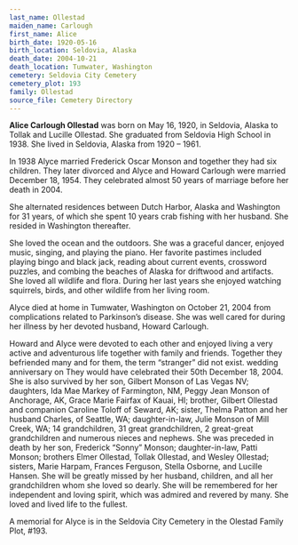 ```yaml
---
last_name: Ollestad
maiden_name: Carlough
first_name: Alice
birth_date: 1920-05-16
birth_location: Seldovia, Alaska
death_date: 2004-10-21
death_location: Tumwater, Washington
cemetery: Seldovia City Cemetery
cemetery_plot: 193
family: Ollestad
source_file: Cemetery Directory
---
```

**Alice Carlough  Ollestad** was born on May 16, 1920, in Seldovia, Alaska to Tollak and Lucille Ollestad. She graduated from Seldovia High School in 1938.  She lived in Seldovia, Alaska from 1920 – 1961.

In 1938 Alyce married Frederick Oscar Monson and together they had six children. They later divorced and  Alyce and Howard Carlough were married December 18, 1954.  They celebrated almost 50 years of marriage before her death in 2004.

She alternated residences between Dutch Harbor, Alaska and Washington for 31 years, of which she spent 10 years crab fishing with her husband. She resided in Washington thereafter.

She loved the ocean and the outdoors. She was a graceful dancer, enjoyed music, singing, and playing the piano. Her favorite pastimes included playing bingo and black jack, reading about current events, crossword puzzles, and combing the beaches of Alaska for driftwood and artifacts. She loved all wildlife and flora. During her last years she enjoyed watching squirrels, birds, and other wildlife from her living room. 

Alyce died at home in Tumwater, Washington on October 21, 2004 from complications related to Parkinson’s disease. She was well cared for during her illness by her devoted husband, Howard Carlough. 

Howard and Alyce were devoted to each other and enjoyed living a very active and adventurous life together with family and friends. Together they befriended many and for them, the term “stranger” did not exist. wedding anniversary on They would have celebrated their 50th December 18, 2004. She is also survived by her son, Gilbert Monson of Las Vegas NV; daughters, Ida Mae Markey of Farmington, NM, Peggy Jean Monson of Anchorage, AK, Grace Marie Fairfax of Kauai, HI; brother, Gilbert Ollestad and companion Caroline Toloff of Seward, AK; sister, Thelma Patton and her husband Charles, of Seattle, WA; daughter-in-law, Julie Monson of Mill Creek, WA; 14 grandchildren, 31 great grandchildren, 2 great-great grandchildren and numerous nieces and nephews. She was preceded in death by her son, Frederick “Sonny” Monson; daughter-in-law, Patti Monson; brothers Elmer Ollestad, Tollak Ollestad, and Wesley Ollestad; sisters, Marie Harpam, Frances Ferguson, Stella Osborne, and Lucille Hansen. She will be greatly missed by her husband, children, and all her grandchildren whom she loved so dearly. She will be remembered for her independent and loving spirit, which was admired and revered by many. She loved and lived life to the fullest.

A memorial for Alyce is in the Seldovia City Cemetery in the Olestad Family Plot, #193.  





